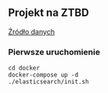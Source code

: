 ## Projekt na ZTBD
[Źródło danych](https://www.kaggle.com/datasets/carlosgdcj/genius-song-lyrics-with-language-information)

### Pierwsze uruchomienie
```
cd docker
docker-compose up -d
./elasticsearch/init.sh
```
